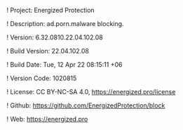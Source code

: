 ! Project: Energized Protection

! Description: ad.porn.malware blocking.

! Version: 6.32.0810.22.04.102.08

! Build Version: 22.04.102.08

! Build Date: Tue, 12 Apr 22 08:15:11 +06

! Version Code: 1020815

! License: CC BY-NC-SA 4.0, https://energized.pro/license

! Github: https://github.com/EnergizedProtection/block

! Web: https://energized.pro
